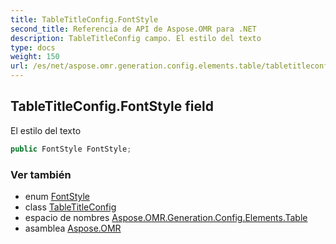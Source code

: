 ```yaml
---
title: TableTitleConfig.FontStyle
second_title: Referencia de API de Aspose.OMR para .NET
description: TableTitleConfig campo. El estilo del texto
type: docs
weight: 150
url: /es/net/aspose.omr.generation.config.elements.table/tabletitleconfig/fontstyle/
---
```

## TableTitleConfig.FontStyle field

El estilo del texto

```csharp
public FontStyle FontStyle;
```

### Ver también

* enum [FontStyle](../../../aspose.omr.generation/fontstyle/)
* class [TableTitleConfig](../)
* espacio de nombres [Aspose.OMR.Generation.Config.Elements.Table](../../tabletitleconfig/)
* asamblea [Aspose.OMR](../../../)


